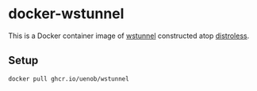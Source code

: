 # docker-wstunnel

This is a Docker container image of [wstunnel] constructed atop [distroless].

[wstunnel]: https://github.com/erebe/wstunnel
[distroless]: https://github.com/GoogleContainerTools/distroless

## Setup

```sh
docker pull ghcr.io/uenob/wstunnel
```
